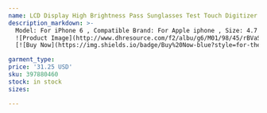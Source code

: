 ```yaml
---
name: LCD Display High Brightness Pass Sunglasses Test Touch Digitizer Complete Screen Full Assembly Replacement for iPhone 6 for Tianma LCD
description_markdown: >-
  Model: For iPhone 6 , Compatible Brand: For Apple iphone , Size: 4.7 inch, Free shipping: DHL, No dead pixels. Pass Sunglasses Polarizer Test
  ![Product Image](http://www.dhresource.com/f2/albu/g6/M01/98/45/rBVaSFpUz7SAJwMHAAX3NNsUdl4546.jpg)
  [![Buy Now](https://img.shields.io/badge/Buy%20Now-blue?style=for-the-badge&logo=none)](https://www.tkqlhce.com/click-100820740-14451685?url=http%3A%2F%2Fwww.dhgate.com%2Fproduct%2Flcd-complete-screens-replacement-for-iphone%2F397880460.html)

garment_type:
price: '31.25 USD'
sku: 397880460
stock: in stock
sizes:

---
```

